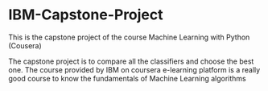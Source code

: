 # IBM-Capstone-Project
This is the capstone project of the course Machine Learning with Python (Cousera)

The capstone project is to compare all the classifiers and choose the best one. The course provided by IBM on coursera e-learning platform is a really good course to know the fundamentals of Machine Learning algorithms
